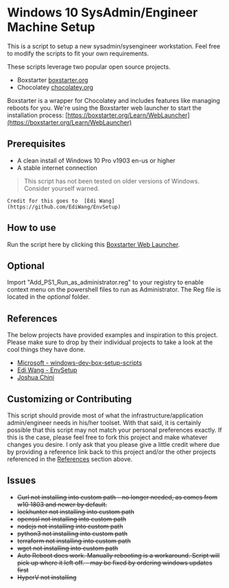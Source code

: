 # Windows 10 SysAdmin/Engineer Machine Setup
This is a script to setup a new sysadmin/sysengineer workstation. Feel free to modify the scripts to fit your own requirements.

These scripts leverage two popular open source projects.

- Boxstarter [boxstarter.org](http://boxstarter.org)
- Chocolatey [chocolatey.org](http://chocolatey.org)

Boxstarter is a wrapper for Chocolatey and includes features like managing reboots for you. We're using the Boxstarter web launcher to start the installation process: [https://boxstarter.org/Learn/WebLauncher](https://boxstarter.org/Learn/WebLauncher)

 
## Prerequisites
- A clean install of Windows 10 Pro v1903 en-us or higher
- A stable internet connection

> This script has not been tested on older versions of Windows. Consider yourself warned.
``` 
Credit for this goes to  [Edi Wang](https://github.com/EdiWang/EnvSetup)
```
## How to use
Run the script here by clicking this [Boxstarter Web Launcher](http://boxstarter.org/package/url?https://raw.githubusercontent.com/chrisrbmn/workstationbuilder/master/BaseBuild.ps1).

## Optional
Import "Add_PS1_Run_as_administrator.reg" to your registry to enable context menu on the powershell files to run as Administrator. The Reg file is located in the _optional_ folder.

## References
The below projects have provided examples and inspiration to this project. Please make sure to drop by their individual projects to take a look at the cool things they have done. 

-  [Microsoft - windows-dev-box-setup-scripts](https://github.com/microsoft/windows-dev-box-setup-scripts)
-  [Edi Wang - EnvSetup](https://github.com/EdiWang/EnvSetup)
-  [Joshua Chini](https://joshuachini.com/2017/10/27/automated-setup-of-a-windows-environment-using-boxstarter-and-powershell/)

## Customizing or Contributing
This script should provide most of what the infrastructure/application admin/engineer needs in his/her toolset. With that said, it is certainly possible that this script may not match your personal preferences exactly. If this is the case, please feel free to fork this project and make whatever changes you desire. I only ask that you please give a little credit where due by providing a reference link back to this project and/or the other projects referenced in the [References](#references) section above.

## Issues

- ~~Curl not installing into custom path - no longer needed, as comes from w10 1803 and newer by default.~~
- ~~lockhunter not installing into custom path~~
- ~~openssl not installing into custom path~~
- ~~nodejs not installing into custom path~~
- ~~python3 not installing into custom path~~
- ~~terraform not installing into custom path~~
- ~~wget not installing into custom path~~
- ~~Auto Reboot does work. Manually rebooting is a workaround. Script will pick up where it left off. - may be fixed by ordering windows updates first~~
- ~~HyperV not installing~~
